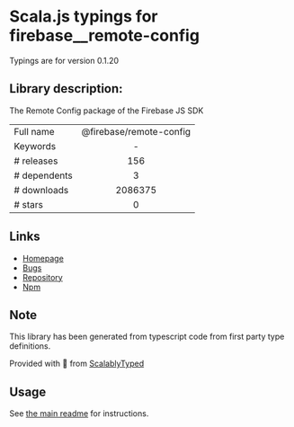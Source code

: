 
# Scala.js typings for firebase__remote-config

Typings are for version 0.1.20

## Library description:
The Remote Config package of the Firebase JS SDK

|                    |                 |
| ------------------ | :-------------: |
| Full name          | @firebase/remote-config |
| Keywords           | - |
| # releases         | 156 |
| # dependents       | 3 |
| # downloads        | 2086375 |
| # stars            | 0 |

## Links
- [Homepage](https://github.com/firebase/firebase-js-sdk#readme)
- [Bugs](https://github.com/firebase/firebase-js-sdk/issues)
- [Repository](https://github.com/firebase/firebase-js-sdk)
- [Npm](https://www.npmjs.com/package/%40firebase%2Fremote-config)
    


## Note
This library has been generated from typescript code from first party type definitions.

Provided with :purple_heart: from [ScalablyTyped](https://github.com/oyvindberg/ScalablyTyped)

## Usage
See [the main readme](../../readme.md) for instructions.



